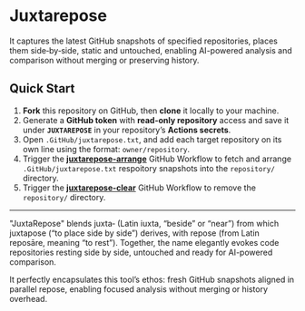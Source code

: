 # Juxtarepose

It captures the latest GitHub snapshots of specified repositories, places them side‑by‑side, static and untouched, enabling AI-powered analysis and comparison without merging or preserving history.

## Quick Start

1. **Fork** this repository on GitHub, then **clone** it locally to your machine.
2. Generate a **GitHub token** with **read-only repository** access and save it under **`JUXTAREPOSE`** in your repository’s **Actions secrets**.
3. Open `.GitHub/juxtarepose.txt`, and add each target repository on its own line using the format: `owner/repository`.
4. Trigger the [**juxtarepose-arrange**](.github/workflows/juxtarepose-arrange.yml) GitHub Workflow to fetch and arrange `.GitHub/juxtarepose.txt` respoitory snapshots into the `repository/` directory.
5. Trigger the [**juxtarepose-clear**](.github/workflows/juxtarepose-clear.yml) GitHub Workflow to remove the `repository/` directory.
 
---

"JuxtaRepose" blends juxta‑ (Latin iuxta, “beside” or “near”) from which juxtapose (“to place side by side”) derives, with repose (from Latin reposāre, meaning “to rest”). Together, the name elegantly evokes code repositories resting side by side, untouched and ready for AI-powered comparison.

It perfectly encapsulates this tool’s ethos: fresh GitHub snapshots aligned in parallel repose, enabling focused analysis without merging or history overhead.
